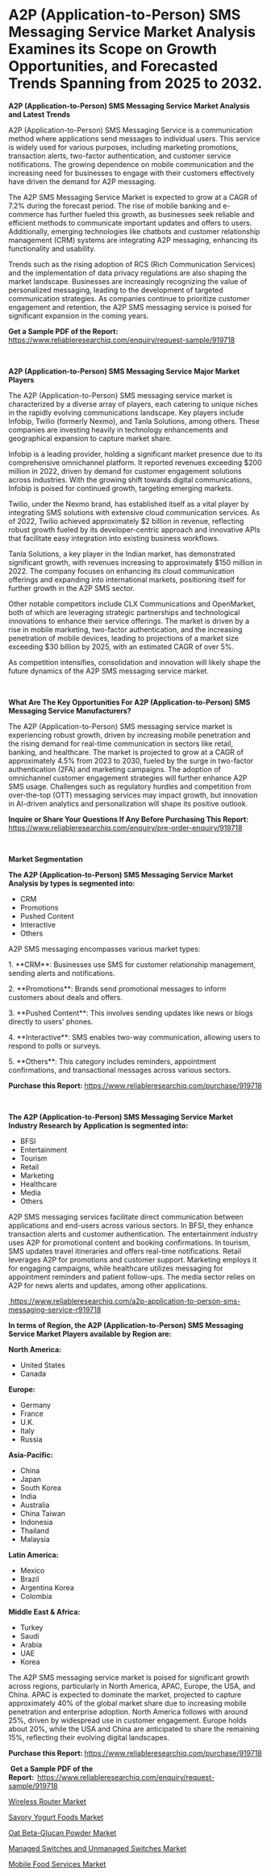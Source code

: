 <p><h1>A2P (Application-to-Person) SMS Messaging Service Market Analysis Examines its Scope on Growth Opportunities, and Forecasted Trends Spanning from 2025 to 2032.</h1></p><p><strong>A2P (Application-to-Person) SMS Messaging Service Market Analysis and Latest Trends</strong></p>
<p><p>A2P (Application-to-Person) SMS Messaging Service is a communication method where applications send messages to individual users. This service is widely used for various purposes, including marketing promotions, transaction alerts, two-factor authentication, and customer service notifications. The growing dependence on mobile communication and the increasing need for businesses to engage with their customers effectively have driven the demand for A2P messaging.</p><p>The A2P SMS Messaging Service Market is expected to grow at a CAGR of 7.2% during the forecast period. The rise of mobile banking and e-commerce has further fueled this growth, as businesses seek reliable and efficient methods to communicate important updates and offers to users. Additionally, emerging technologies like chatbots and customer relationship management (CRM) systems are integrating A2P messaging, enhancing its functionality and usability.</p><p>Trends such as the rising adoption of RCS (Rich Communication Services) and the implementation of data privacy regulations are also shaping the market landscape. Businesses are increasingly recognizing the value of personalized messaging, leading to the development of targeted communication strategies. As companies continue to prioritize customer engagement and retention, the A2P SMS messaging service is poised for significant expansion in the coming years.</p></p>
<p><strong>Get a Sample PDF of the Report:&nbsp;</strong> <a href="https://www.reliableresearchiq.com/enquiry/request-sample/919718?utm_campaign=1088&utm_medium=2&utm_source=Github&utm_content=ia&utm_term=02032025&utm_id=a2p-application-to-person-sms-messaging-service">https://www.reliableresearchiq.com/enquiry/request-sample/919718</a></p>
<p>&nbsp;</p>
<p><strong>A2P (Application-to-Person) SMS Messaging Service Major Market Players</strong></p>
<p><p>The A2P (Application-to-Person) SMS messaging service market is characterized by a diverse array of players, each catering to unique niches in the rapidly evolving communications landscape. Key players include Infobip, Twilio (formerly Nexmo), and Tanla Solutions, among others. These companies are investing heavily in technology enhancements and geographical expansion to capture market share.</p><p>Infobip is a leading provider, holding a significant market presence due to its comprehensive omnichannel platform. It reported revenues exceeding $200 million in 2022, driven by demand for customer engagement solutions across industries. With the growing shift towards digital communications, Infobip is poised for continued growth, targeting emerging markets.</p><p>Twilio, under the Nexmo brand, has established itself as a vital player by integrating SMS solutions with extensive cloud communication services. As of 2022, Twilio achieved approximately $2 billion in revenue, reflecting robust growth fueled by its developer-centric approach and innovative APIs that facilitate easy integration into existing business workflows.</p><p>Tanla Solutions, a key player in the Indian market, has demonstrated significant growth, with revenues increasing to approximately $150 million in 2022. The company focuses on enhancing its cloud communication offerings and expanding into international markets, positioning itself for further growth in the A2P SMS sector.</p><p>Other notable competitors include CLX Communications and OpenMarket, both of which are leveraging strategic partnerships and technological innovations to enhance their service offerings. The market is driven by a rise in mobile marketing, two-factor authentication, and the increasing penetration of mobile devices, leading to projections of a market size exceeding $30 billion by 2025, with an estimated CAGR of over 5%. </p><p>As competition intensifies, consolidation and innovation will likely shape the future dynamics of the A2P SMS messaging service market.</p></p>
<p>&nbsp;</p>
<p><strong>What Are The Key Opportunities For A2P (Application-to-Person) SMS Messaging Service Manufacturers?</strong></p>
<p><p>The A2P (Application-to-Person) SMS messaging service market is experiencing robust growth, driven by increasing mobile penetration and the rising demand for real-time communication in sectors like retail, banking, and healthcare. The market is projected to grow at a CAGR of approximately 4.5% from 2023 to 2030, fueled by the surge in two-factor authentication (2FA) and marketing campaigns. The adoption of omnichannel customer engagement strategies will further enhance A2P SMS usage. Challenges such as regulatory hurdles and competition from over-the-top (OTT) messaging services may impact growth, but innovation in AI-driven analytics and personalization will shape its positive outlook.</p></p>
<p><strong>Inquire or Share Your Questions If Any Before Purchasing This Report:</strong> <a href="https://www.reliableresearchiq.com/enquiry/pre-order-enquiry/919718?utm_campaign=1088&utm_medium=2&utm_source=Github&utm_content=ia&utm_term=02032025&utm_id=a2p-application-to-person-sms-messaging-service">https://www.reliableresearchiq.com/enquiry/pre-order-enquiry/919718</a></p>
<p>&nbsp;</p>
<p><strong>Market Segmentation</strong></p>
<p><strong>The A2P (Application-to-Person) SMS Messaging Service Market Analysis by types is segmented into:</strong></p>
<p><ul><li>CRM</li><li>Promotions</li><li>Pushed Content</li><li>Interactive</li><li>Others</li></ul></p>
<p><p>A2P SMS messaging encompasses various market types: </p><p>1. **CRM**: Businesses use SMS for customer relationship management, sending alerts and notifications.</p><p>2. **Promotions**: Brands send promotional messages to inform customers about deals and offers.</p><p>3. **Pushed Content**: This involves sending updates like news or blogs directly to users' phones.</p><p>4. **Interactive**: SMS enables two-way communication, allowing users to respond to polls or surveys.</p><p>5. **Others**: This category includes reminders, appointment confirmations, and transactional messages across various sectors.</p></p>
<p><strong>Purchase this Report:&nbsp;</strong><a href="https://www.reliableresearchiq.com/purchase/919718?utm_campaign=1088&utm_medium=2&utm_source=Github&utm_content=ia&utm_term=02032025&utm_id=a2p-application-to-person-sms-messaging-service">https://www.reliableresearchiq.com/purchase/919718</a></p>
<p>&nbsp;</p>
<p><strong>The A2P (Application-to-Person) SMS Messaging Service Market Industry Research by Application is segmented into:</strong></p>
<p><ul><li>BFSI</li><li>Entertainment</li><li>Tourism</li><li>Retail</li><li>Marketing</li><li>Healthcare</li><li>Media</li><li>Others</li></ul></p>
<p><p>A2P SMS messaging services facilitate direct communication between applications and end-users across various sectors. In BFSI, they enhance transaction alerts and customer authentication. The entertainment industry uses A2P for promotional content and booking confirmations. In tourism, SMS updates travel itineraries and offers real-time notifications. Retail leverages A2P for promotions and customer support. Marketing employs it for engaging campaigns, while healthcare utilizes messaging for appointment reminders and patient follow-ups. The media sector relies on A2P for news alerts and updates, among other applications.</p></p>
<p><a href="https://www.reliableresearchiq.com/a2p-application-to-person-sms-messaging-service-r919718?utm_campaign=1088&utm_medium=2&utm_source=Github&utm_content=ia&utm_term=02032025&utm_id=a2p-application-to-person-sms-messaging-service">&nbsp;https://www.reliableresearchiq.com/a2p-application-to-person-sms-messaging-service-r919718</a></p>
<p><strong>In terms of Region, the A2P (Application-to-Person) SMS Messaging Service Market Players available by Region are:</strong></p>
<p>
    <p> <strong> North America: </strong>
        <ul>
            <li>United States</li>
            <li>Canada</li>
        </ul>
        </p> 
    <p> <strong> Europe: </strong>
        <ul>
            <li>Germany</li>
            <li>France</li>
            <li>U.K.</li>
            <li>Italy</li>
            <li>Russia</li>
        </ul>
        </p> 
    <p> <strong> Asia-Pacific: </strong>
        <ul>
            <li>China</li>
            <li>Japan</li>
            <li>South Korea</li>
            <li>India</li>
            <li>Australia</li>
            <li>China Taiwan</li>
            <li>Indonesia</li>
            <li>Thailand</li>
            <li>Malaysia</li>
        </ul>
        </p> 
    <p> <strong> Latin America: </strong>
        <ul>
            <li>Mexico</li>
            <li>Brazil</li>
            <li>Argentina Korea</li>
            <li>Colombia</li>
        </ul>
        </p> 
    <p> <strong> Middle East & Africa: </strong>
        <ul>
            <li>Turkey</li>
            <li>Saudi</li>
            <li>Arabia</li>
            <li>UAE</li>
            <li>Korea</li>
        </ul>
    </p>
    </p>
<p><p>The A2P SMS messaging service market is poised for significant growth across regions, particularly in North America, APAC, Europe, the USA, and China. APAC is expected to dominate the market, projected to capture approximately 40% of the global market share due to increasing mobile penetration and enterprise adoption. North America follows with around 25%, driven by widespread use in customer engagement. Europe holds about 20%, while the USA and China are anticipated to share the remaining 15%, reflecting their evolving digital landscapes.</p></p>
<p><strong>Purchase this Report: </strong><a href="https://www.reliableresearchiq.com/purchase/919718?utm_campaign=1088&utm_medium=2&utm_source=Github&utm_content=ia&utm_term=02032025&utm_id=a2p-application-to-person-sms-messaging-service">https://www.reliableresearchiq.com/purchase/919718</a></p>
<p>&nbsp;<strong>Get a Sample PDF of the Report:&nbsp;&nbsp;</strong><a href="https://www.reliableresearchiq.com/enquiry/request-sample/919718?utm_campaign=1088&utm_medium=2&utm_source=Github&utm_content=ia&utm_term=02032025&utm_id=a2p-application-to-person-sms-messaging-service">https://www.reliableresearchiq.com/enquiry/request-sample/919718</a></p>
<p><strong></strong></p>
<p><p><a href="https://github.com/kaniselway4c/Market-Research-Report-List-1/blob/main/wireless-router-market.md?utm_campaign=1088&utm_medium=2&utm_source=Github&utm_content=ia&utm_term=02032025&utm_id=a2p-application-to-person-sms-messaging-service">Wireless Router Market</a></p><p><a href="https://github.com/nagateyisu29/Market-Research-Report-List-1/blob/main/savory-yogurt-foods-market.md?utm_campaign=1088&utm_medium=2&utm_source=Github&utm_content=ia&utm_term=02032025&utm_id=a2p-application-to-person-sms-messaging-service">Savory Yogurt Foods Market</a></p><p><a href="https://github.com/steegwajma22/Market-Research-Report-List-1/blob/main/oat-beta-glucan-powder-market.md?utm_campaign=1088&utm_medium=2&utm_source=Github&utm_content=ia&utm_term=02032025&utm_id=a2p-application-to-person-sms-messaging-service">Oat Beta-Glucan Powder Market</a></p><p><a href="https://github.com/fulceclubbs2/Market-Research-Report-List-1/blob/main/managed-switches-and-unmanaged-switches-market.md?utm_campaign=1088&utm_medium=2&utm_source=Github&utm_content=ia&utm_term=02032025&utm_id=a2p-application-to-person-sms-messaging-service">Managed Switches and Unmanaged Switches Market</a></p><p><a href="https://github.com/rokiahgrendy/Market-Research-Report-List-1/blob/main/mobile-food-services-market.md?utm_campaign=1088&utm_medium=2&utm_source=Github&utm_content=ia&utm_term=02032025&utm_id=a2p-application-to-person-sms-messaging-service">Mobile Food Services Market</a></p></p>